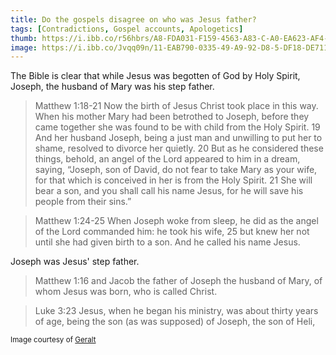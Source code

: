 ```yaml
---
title: Do the gospels disagree on who was Jesus father?
tags: [Contradictions, Gospel accounts, Apologetics]
thumb: https://i.ibb.co/r56hbrs/A8-FDA031-F159-4563-A83-C-A0-EA623-AF4-AB.jpg
image: https://i.ibb.co/Jvqq09n/11-EAB790-0335-49-A9-92-D8-5-DF18-DE7116-B.jpg
---
```


The Bible is clear that while Jesus was begotten of God by Holy Spirit, Joseph, the husband of Mary was his step father.

> Matthew 1:18-21 Now the birth of Jesus Christ took place in this way. When his mother Mary had been betrothed to Joseph, before they came together she was found to be with child from the Holy Spirit. 19 And her husband Joseph, being a just man and unwilling to put her to shame, resolved to divorce her quietly. 20 But as he considered these things, behold, an angel of the Lord appeared to him in a dream, saying, “Joseph, son of David, do not fear to take Mary as your wife, for that which is conceived in her is from the Holy Spirit. 21 She will bear a son, and you shall call his name Jesus, for he will save his people from their sins.”

> Matthew 1:24-25 When Joseph woke from sleep, he did as the angel of the Lord commanded him: he took his wife, 25 but knew her not until she had given birth to a son. And he called his name Jesus.

Joseph was Jesus' step father.

> Matthew 1:16 and Jacob the father of Joseph the husband of Mary, of whom Jesus was born, who is called Christ.

> Luke 3:23  Jesus, when he began his ministry, was about thirty years of age, being the son (as was supposed) of Joseph, the son of Heli,

<sub> Image courtesy of [Geralt](https://pixabay.com/users/geralt-9301/) </sub>
